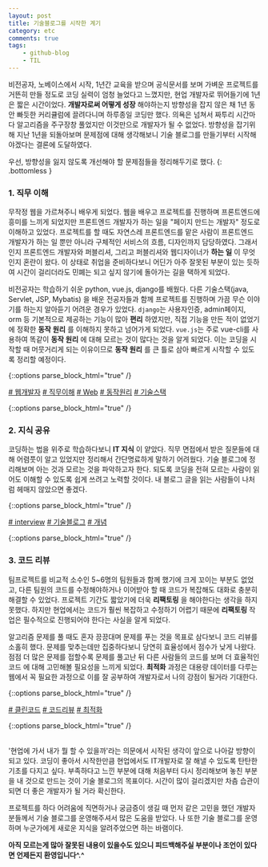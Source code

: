 ```yaml
---
layout: post
title: 기술블로그를 시작한 계기
category: etc
comments: true
tags:
    - github-blog
    - TIL
---
```


비전공자, 노베이스에서 시작, 1년간 교육을 받으며 공식문서를 보며 가벼운 프로젝트를 거뜬히 만들 정도로 코딩 실력이 엄청 늘었다고 느꼈지만, 현업 개발자로 뛰어들기에 1년은 짧은 시간이었다. __개발자로써 어떻게 성장__ 해야하는지 방향성을 잡지 않은 채 1년 동안 빠듯한 커리큘럼에 끌려다니며 하루종일 코딩만 했다. 의욕은 넘쳐서 짜투리 시간마다 알고리즘을 주구장창 풀었지만 이것만으로 개발자가 될 수 없었다. 방향성을 잡기위해 지난 1년을 되돌아보며 문제점에 대해 생각해보니 기술 블로그를 만들기부터 시작해야겠다는 결론에 도달하였다.

우선, 방향성을 잃지 않도록 개선해야 할 문제점들을 정리해두기로 했다.
{: .bottomless }
### 1. 직무 이해

   무작정 웹을 가르쳐주니 배우게 되었다. 웹을 배우고 프로젝트를 진행하며 프론트엔드에 흥미를 느끼게 되었지만 프론트엔드 개발자가 하는 일을 "페이지 만드는 개발자" 정도로 이해하고 있었다. 프로젝트를 할 때도 자연스레 프론트엔드를 맡은 사람이 프론트엔드 개발자가 하는 일 뿐만 아니라 구체적인 서비스의 흐름, 디자인까지 담당하였다. 그래서인지 프론트엔드 개발자와 퍼블리셔, 그리고 퍼블리셔와 웹디자이너가 __하는 일__ 이 무엇인지 혼란이 왔다. 이 상태로 취업을 준비하다보니 어딘가 아주 잘못된 부분이 있는 듯하여 시간이 걸리더라도 민폐는 되고 싶지 않기에 돌아가는 길을 택하게 되었다.

   비전공자는 학습하기 쉬운 python, vue.js, django를 배웠다.  다른 기술스택(java, Servlet, JSP, Mybatis) 을 배운 전공자들과 함께 프로젝트를 진행하며 가끔 무슨 이야기를 하는지 알아듣기 어려운 경우가 있었다. `django`는 사용자인증, admin페이지, orm 등 기본적으로 제공하는 기능이 많아 __편리__ 하였지만, 직접 기능을 만든 적이 없었기에 정확한 __동작 원리__ 를 이해하지 못하고 넘어가게 되었다. `vue.js`는 주로 vue-cli를 사용하여 똑같이 __동작 원리__ 에 대해 모르는 것이 많다는 것을 알게 되었다. 이는 코딩을 시작할 때 머뭇거리게 되는 이유이므로 __동작 원리__ 를 큰 틀로 삼아 빠르게 시작할 수 있도록 정리할 예정이다.

   {::options parse_block_html="true" /}

   [<span class="relation"># 웹개발자</span>](#to_be_continue)
   [<span class="relation"># 직무이해</span>](#to_be_continue)
   [<span class="relation"># Web</span>](#to_be_continue)
   [<span class="relation"># 동작원리</span>](#to_be_continue) 
   [<span class="relation"># 기술스택</span>](#to_be_continue)

   {::options parse_block_html="true" /}

### 2. 지식 공유

   코딩하는 법을 위주로 학습하다보니 __IT 지식__ 이 얕았다. 직무 면접에서 받은 질문들에 대해 어렴풋이 알고 있었지만 정리해서 간단명료하게 말하기 어려웠다. 기술 블로그에 정리해보며 아는 것과 모르는 것을 파악하고자 한다. 되도록 코딩을 전혀 모르는 사람이 읽어도 이해할 수 있도록 쉽게 쓰려고 노력할 것이다. 내 블로그 글을 읽는 사람들이 나처럼 헤매지 않았으면 좋겠다.

   {::options parse_block_html="true" /}

   [<span class="relation"># interview</span>](#to_be_continue)
   [<span class="relation"># 기술블로그</span>](#to_be_continue)
   [<span class="relation"># 개념</span>](#to_be_continue)

   {::options parse_block_html="true" /}

### 3. 코드 리뷰

   팀프로젝트를 비교적 소수인 5~6명의 팀원들과 함께 했기에 크게 꼬이는 부분도 없었고, 다른 팀원의 코드를 수정해야하거나 이어받아 할 때 코드가 복잡해도 대화로 충분히 해결할 수 있었다. 프로젝트 기간도 짧았기에 더욱 __리팩토링__ 을 해야한다는 생각을 하지 못했다. 하지만 현업에서는 코드가 훨씬 복잡하고 수정하기 어렵기 때문에 __리팩토링__ 작업은 필수적으로 진행되어야 한다는 사실을 알게 되었다.
   
   알고리즘 문제를 풀 때도 혼자 끙끙대며 문제를 푸는 것을 목표로 삼다보니 코드 리뷰를 소홀히 했다. 문제를 맞추는데만 집중하다보니 당연히 효율성에서 점수가 낮게 나왔다. 점점 더 많은 문제를 접할수록 문제를 풀고난 뒤 다른 사람들의 코드를 보며 더 효율적인 코드 에 대해 고민해볼 필요성을 느끼게 되었다. __최적화__ 과정은 대용량 데이터를 다루는 웹에서 꼭 필요한 과정으로 이를 잘 공부하여 개발자로서 나의 강점이 될거라 기대한다.

   {::options parse_block_html="true" /}

   [<span class="relation"># 클린코드</span>](#to_be_continue)
   [<span class="relation"># 코드리뷰</span>](#to_be_continue)
   [<span class="relation"># 최적화</span>](#to_be_continue)

   {::options parse_block_html="true" /}
   
<br>
'현업에 가서 내가 뭘 할 수 있을까'라는 의문에서 시작된 생각이 앞으로 나아갈 방향이 되고 있다. 코딩이 좋아서 시작한만큼 현업에서도 IT개발자로 잘 해낼 수 있도록 탄탄한 기초를 다지고 싶다. 부족하다고 느낀 부분에 대해 처음부터 다시 정리해보며 놓친 부분을 내 것으로 만드는 것이 기술 블로그의 목표이다. 시간이 많이 걸리겠지만 차츰 습관이 되면 더 좋은 개발자가 될 거라 확신한다.

프로젝트를 하다 어려움에 직면하거나 궁금증이 생길 때 먼저 같은 고민을 했던 개발자분들께서 기술 블로그를 운영해주셔서 많은 도움을 받았다. 나 또한 기술 블로그를 운영하며 누군가에게 새로운 지식을 알려주었으면 하는 바램이다.

   
__아직 모르는게 많아 잘못된 내용이 있을수도 있으니 피드백해주실 부분이나 조언이 있다면 언제든지 환영입니다^.^__